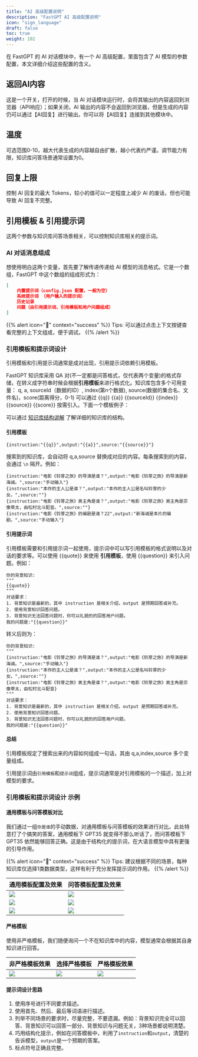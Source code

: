 ```yaml
---
title: "AI 高级配置说明"
description: "FastGPT AI 高级配置说明"
icon: "sign_language"
draft: false
toc: true
weight: 102
---
```


在 FastGPT 的 AI 对话模块中，有一个 AI 高级配置，里面包含了 AI 模型的参数配置，本文详细介绍这些配置的含义。

## 返回AI内容

这是一个开关，打开的时候，当 AI 对话模块运行时，会将其输出的内容返回到浏览器（API响应）；如果关闭，AI 输出的内容不会返回到浏览器，但是生成的内容仍可以通过【AI回复】进行输出。你可以将【AI回复】连接到其他模块中。

## 温度

可选范围0-10，越大代表生成的内容越自由扩散，越小代表约严谨。调节能力有限，知识库问答场景通常设置为0。

## 回复上限

控制 AI 回复的最大 Tokens，较小的值可以一定程度上减少 AI 的废话，但也可能导致 AI 回复不完整。

## 引用模板 & 引用提示词

这两个参数与知识库问答场景相关，可以控制知识库相关的提示词。

### AI 对话消息组成

想使用明白这两个变量，首先要了解传递传递给 AI 模型的消息格式。它是一个数组，FastGPT 中这个数组的组成形式为：

```json
[
    内置提示词（config.json 配置，一般为空）
    系统提示词 （用户输入的提示词）
    历史记录
    问题（由引用提示词、引用模板和用户问题组成）
]
```

{{% alert icon="🍅" context="success" %}}
Tips: 可以通过点击上下文按键查看完整的上下文组成，便于调试。
{{% /alert %}}

### 引用模板和提示词设计

引用模板和引用提示词通常是成对出现，引用提示词依赖引用模板。

FastGPT 知识库采用 QA 对(不一定都是问答格式，仅代表两个变量)的格式存储，在转义成字符串时候会根据**引用模板**来进行格式化。知识库包含多个可用变量： q, a, sourceId（数据的ID）, index(第n个数据), source(数据的集合名、文件名)，score(距离得分，0-1) 可以通过 {{q}} {{a}} {{sourceId}} {{index}} {{source}} {{score}} 按需引入。下面一个模板例子：

可以通过 [知识库结构讲解](/docs/course/datasetEngine/) 了解详细的知识库的结构。

#### 引用模板

```
{instruction:"{{q}}",output:"{{a}}",source:"{{source}}"}
```

搜索到的知识库，会自动将 q,a,source 替换成对应的内容。每条搜索到的内容，会通过 `\n` 隔开。例如：
```
{instruction:"电影《铃芽之旅》的导演是谁？",output:"电影《铃芽之旅》的导演是新海诚。",source:"手动输入"}
{instruction:"本作的主人公是谁？",output:"本作的主人公是名叫铃芽的少女。",source:""}
{instruction:"电影《铃芽之旅》男主角是谁？",output:"电影《铃芽之旅》男主角是宗像草太，由松村北斗配音。",source:""}
{instruction:"电影《铃芽之旅》的编剧是谁？22",output:"新海诚是本片的编剧。",source:"手动输入"}
```

#### 引用提示词

引用模板需要和引用提示词一起使用，提示词中可以写引用模板的格式说明以及对话的要求等。可以使用 {{quote}} 来使用 **引用模板**，使用 {{question}} 来引入问题。例如：

```
你的背景知识:
"""
{{quote}}
"""
对话要求：
1. 背景知识是最新的，其中 instruction 是相关介绍，output 是预期回答或补充。
2. 使用背景知识回答问题。
3. 背景知识无法回答问题时，你可以礼貌的的回答用户问题。
我的问题是:"{{question}}"
```

转义后则为：
```
你的背景知识:
"""
{instruction:"电影《铃芽之旅》的导演是谁？",output:"电影《铃芽之旅》的导演是新海诚。",source:"手动输入"}
{instruction:"本作的主人公是谁？",output:"本作的主人公是名叫铃芽的少女。",source:""}
{instruction:"电影《铃芽之旅》男主角是谁？",output:"电影《铃芽之旅》男主角是宗像草太，由松村北斗配音}
"""
对话要求：
1. 背景知识是最新的，其中 instruction 是相关介绍，output 是预期回答或补充。
2. 使用背景知识回答问题。
3. 背景知识无法回答问题时，你可以礼貌的的回答用户问题。
我的问题是:"{{question}}"
```

#### 总结

引用模板规定了搜索出来的内容如何组成一句话，其由 q,a,index,source 多个变量组成。

引用提示词由`引用模板`和`提示词`组成，提示词通常是对引用模板的一个描述，加上对模型的要求。

### 引用模板和提示词设计 示例

#### 通用模板与问答模板对比

我们通过一组`你是谁`的手动数据，对通用模板与问答模板的效果进行对比。此处特意打了个搞笑的答案，通用模板下 GPT35 就变得不那么听话了，而问答模板下 GPT35 依然能够回答正确。这是由于结构化的提示词，在大语言模型中具有更强的引导作用。

{{% alert icon="🍅" context="success" %}}
Tips: 建议根据不同的场景，每种知识库仅选择1类数据类型，这样有利于充分发挥提示词的作用。
{{% /alert %}}

| 通用模板配置及效果 | 问答模板配置及效果 |
| --- | --- |
| ![](/imgs/datasetprompt1.jpg) | ![](/imgs/datasetprompt2.jpg) |
| ![](/imgs/datasetprompt3.jpg) | ![](/imgs/datasetprompt5.jpg) |
| ![](/imgs/datasetprompt4.jpg) | ![](/imgs/datasetprompt6.jpg) |

#### 严格模板

使用非严格模板，我们随便询问一个不在知识库中的内容，模型通常会根据其自身知识进行回答。

| 非严格模板效果 | 选择严格模板 | 严格模板效果 |
| --- | --- | --- |
| ![](/imgs/datasetprompt7.jpg) | ![](/imgs/datasetprompt8.jpg) |![](/imgs/datasetprompt9.jpg) |

#### 提示词设计思路

1. 使用序号进行不同要求描述。
2. 使用首先、然后、最后等词语进行描述。
3. 列举不同场景的要求时，尽量完整，不要遗漏。例如：背景知识完全可以回答、背景知识可以回答一部分、背景知识与问题无关，3种场景都说明清楚。
4. 巧用结构化提示，例如在问答模板中，利用了`instruction`和`output`，清楚的告诉模型，`output`是一个预期的答案。
5. 标点符号正确且完整。

